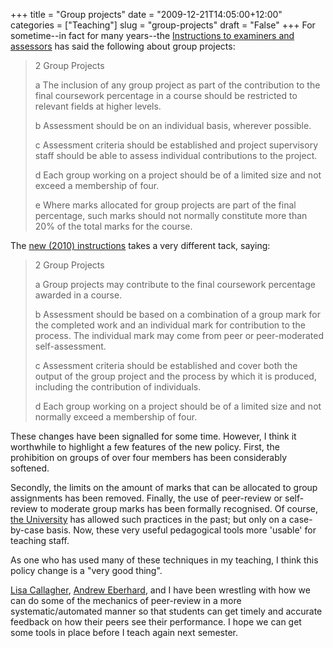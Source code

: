 +++
title = "Group projects"
date = "2009-12-21T14:05:00+12:00"
categories = ["Teaching"]
slug = "group-projects"
draft = "False"
+++
For sometime--in fact for many years--the [Instructions to examiners
and
assessors](http://www.auckland.ac.nz/webdav/site/central/shared/about/teaching-and-learning/policies-guidelines-procedures/documents/Exam-Booklet-08-for-Web.pdf)
has said the following about group projects:

> 2 Group Projects
>
> a The inclusion of any group project as part of the contribution to
> the final coursework percentage in a course should be restricted to
> relevant fields at higher levels.
>
> b Assessment should be on an individual basis, wherever possible.
>
> c Assessment criteria should be established and project supervisory
> staff should be able to assess individual contributions to the
> project.
>
> d Each group working on a project should be of a limited size and not
> exceed a membership of four.
>
> e Where marks allocated for group projects are part of the final
> percentage, such marks should not normally constitute more than 20%
of
> the total marks for the course.

The [new (2010)
instructions](https://www.staff.auckland.ac.nz/uoa/fms/secure/staff/admin_services/Student_admin/Examinations/docs/Examination_Preparation/2010-Examiners-and-Assessors%20for%20the%20web.pdf)
takes a very different tack, saying:

> 2 Group Projects
>
> a Group projects may contribute to the final coursework percentage
> awarded in a course.
>
> b Assessment should be based on a combination of a group mark for the
> completed work and an individual mark for contribution to the process.
> The individual mark may come from peer or peer-moderated
> self-assessment.
>
> c Assessment criteria should be established and cover both the output
> of the group project and the process by which it is produced,
> including the contribution of individuals.
>
> d Each group working on a project should be of a limited size and not
> normally exceed a membership of four.

These changes have been signalled for some time. However, I think
it worthwhile to highlight a few features of the new policy. First,
the prohibition on groups of over four members has been considerably
softened.

Secondly, the limits on the amount of marks that can be allocated to
group assignments has been removed. Finally, the use of peer-review or
self-review to moderate group marks has been formally recognised. Of
course, [the University](http://www.auckland.ac.nz/) has allowed such
practices in the past; but only on a case-by-case basis. Now, these very
useful pedagogical tools more 'usable' for teaching staff.

As one who has used many of these techniques in my teaching, I think
this policy change is a "very good thing".

[Lisa Callagher](https://web.archive.org/web/20100513124031/http://staff.business.auckland.ac.nz/5272.aspx),
[Andrew Eberhard](https://web.archive.org/web/20100513143121/http://staff.business.auckland.ac.nz/5055.aspx), and I
have been wrestling with how we can do some of the mechanics of
peer-review in a more systematic/automated manner so that students can
get timely and accurate feedback on how their peers see their
performance. I hope we can get some tools in place before I teach again
next semester.

